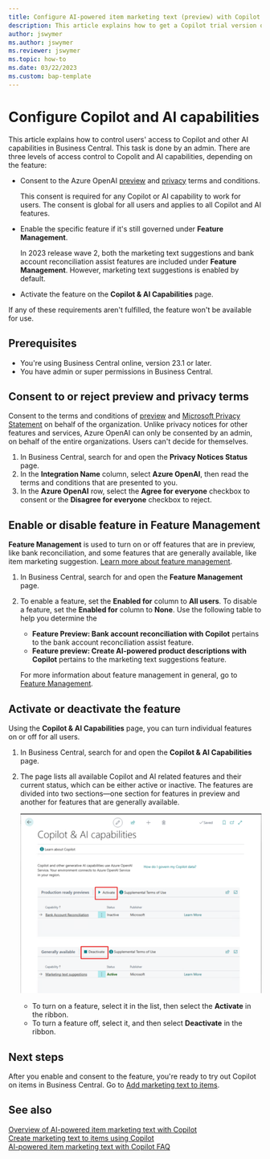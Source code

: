 ```yaml
---
title: Configure AI-powered item marketing text (preview) with Copilot
description: This article explains how to get a Copilot trial version of Business Central and enable Copilot on an environment.
author: jswymer
ms.author: jswymer
ms.reviewer: jswymer
ms.topic: how-to
ms.date: 03/22/2023
ms.custom: bap-template
---
```


# Configure Copilot and AI capabilities 

<!--[!INCLUDE[ai-preview](includes/ai-preview.md)]-->

<!--This article explains how you can control the ability to create AI-powered item marketing text with Copilot for your organization. This task is done by an admin. There are two requirements that you must fulfill to make the feature available to users:-->


This article explains how to control users' access to Copilot and other AI capabilities in Business Central. This task is done by an admin. There are three levels of access control to Copolit and AI capabilities, depending on the feature:

- Consent to the Azure OpenAI [preview](https://dynamics.microsoft.com/legaldocs/supp-dynamics365-preview/) and [privacy](https://go.microsoft.com/fwlink/?LinkId=521839) terms and conditions.

   This consent is required for any Copilot or AI capability to work for users. The consent is global for all users and applies to all Copilot and AI features.

- Enable the specific feature if it's still governed under **Feature Management**.

  In 2023 release wave 2, both the marketing text suggestions and bank account reconciliation assist features are included under **Feature Management**. However, marketing text suggestions is enabled by default. 

- Activate the feature on the **Copilot & AI Capabilities** page.   

If any of these requirements aren't fulfilled, the feature won't be available for use.

## Prerequisites

- You're using Business Central online, version 23.1 or later. <!--[preview version](ai-preview-getstarted.md) of Business Central that's enabled for Copilot.-->
- You have admin or super permissions in Business Central.  <!--For more information, go to [Configure AI-powered item marketing text with Copilot](enable-ai.md).-->

## Consent to or reject preview and privacy terms

Consent to the terms and conditions of [preview](https://dynamics.microsoft.com/legaldocs/supp-dynamics365-preview/) and [Microsoft Privacy Statement](https://go.microsoft.com/fwlink/?LinkId=521839) on behalf of the organization. Unlike privacy notices for other features and services, Azure OpenAI can only be consented by an admin, on behalf of the entire organizations. Users can't decide for themselves.   

1. In Business Central, search for and open the **Privacy Notices Status** page.
2. In the **Integration Name** column, select **Azure OpenAI**, then read the terms and conditions that are presented to you.
3. In the **Azure OpenAI** row, select the **Agree for everyone** checkbox to consent or the **Disagree for everyone** checkbox to reject.


## Enable or disable feature in Feature Management

**Feature Management** is used to turn on or off features that are in preview, like bank reconciliation, and some features that are generally available, like item marketing suggestion. [Learn more about feature management](/dynamics365/business-central/dev-itpro/administration/feature-management).

1. In Business Central, search for and open the **Feature Management** page.
2. To enable a feature, set the **Enabled for** column to **All users**. To disable a feature, set the **Enabled for** column to **None**. Use the following table to help you determine the 

   - **Feature Preview: Bank account reconciliation with Copilot** pertains to the bank account reconciliation assist feature.
   - **Feature preview: Create AI-powered product descriptions with Copilot** pertains to the marketing text suggestions feature.

   For more information about feature management in general, go to [Feature Management](/dynamics365/business-central/dev-itpro/administration/feature-management).

## Activate or deactivate the feature

Using the **Copilot & AI Capabilities** page, you can turn individual features on or off for all users.

1. In Business Central, search for and open the **Copilot & AI Capabilities** page.

1. The page lists all available Copilot and AI related features and their current status, which can be either active or inactive. The features are divided into two sections&mdash;one section for features in preview and another for features that are generally available. 

   [![Shows the Business Central role center and the checklist for Copilot](media/copilot-and-ai-capabilties-page.svg)](media/copilot-and-ai-capabilties-page.svg#lightbox)

   - To turn on a feature, select it in the list, then select the **Activate** in the ribbon.
   - To turn a feature off, select it, and then select **Deactivate** in the ribbon. 


## Next steps

After you enable and consent to the feature, you're ready to try out Copilot on items in Business Central. Go to [Add marketing text to items](item-marketing-text.md).  

## See also

[Overview of AI-powered item marketing text with Copilot](ai-overview.md)  
[Create marketing text to items using Copilot](item-marketing-text.md)  
[AI-powered item marketing text with Copilot FAQ](ai-faq.md)  
